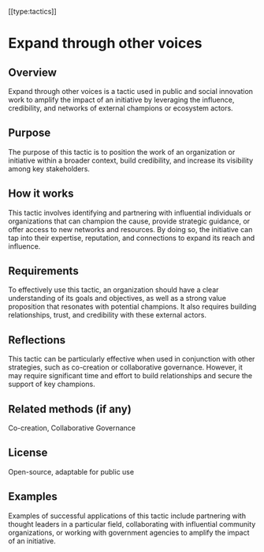 [[type:tactics]]

# Expand through other voices

## Overview
Expand through other voices is a tactic used in public and social innovation work to amplify the impact of an initiative by leveraging the influence, credibility, and networks of external champions or ecosystem actors.

## Purpose
The purpose of this tactic is to position the work of an organization or initiative within a broader context, build credibility, and increase its visibility among key stakeholders.

## How it works
This tactic involves identifying and partnering with influential individuals or organizations that can champion the cause, provide strategic guidance, or offer access to new networks and resources. By doing so, the initiative can tap into their expertise, reputation, and connections to expand its reach and influence.

## Requirements
To effectively use this tactic, an organization should have a clear understanding of its goals and objectives, as well as a strong value proposition that resonates with potential champions. It also requires building relationships, trust, and credibility with these external actors.

## Reflections
This tactic can be particularly effective when used in conjunction with other strategies, such as co-creation or collaborative governance. However, it may require significant time and effort to build relationships and secure the support of key champions.

## Related methods (if any)
Co-creation, Collaborative Governance

## License
Open-source, adaptable for public use

## Examples
Examples of successful applications of this tactic include partnering with thought leaders in a particular field, collaborating with influential community organizations, or working with government agencies to amplify the impact of an initiative.